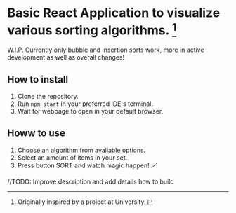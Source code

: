 # Basic React Application to visualize various sorting algorithms. [^1]
W.I.P.
Currently only bubble and insertion sorts work, more in active development as well as overall changes!

## How to install
1. Clone the repository.
2. Run `npm start` in your preferred IDE's terminal.
3. Wait for webpage to open in your default browser.

## Howw to use
1. Choose an algorithm from avaliable options.
2. Select an amount of items in your set.
3. Press button SORT and watch magic happen! 🪄


//TODO: Improve description and add details how to build

[^1]: Originally inspired by a project at University.
